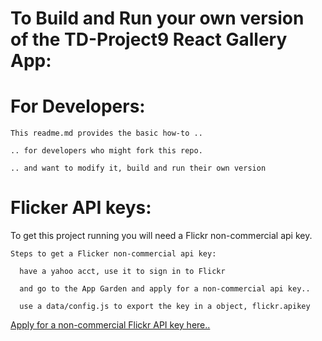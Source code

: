 # To Build and Run your own version of the TD-Project9 React Gallery App:

# For Developers:

    This readme.md provides the basic how-to ..

    .. for developers who might fork this repo.

    .. and want to modify it, build and run their own version

# Flicker API keys:

  To get this project running you will need a Flickr non-commercial api key.

    Steps to get a Flicker non-commercial api key:

      have a yahoo acct, use it to sign in to Flickr

      and go to the App Garden and apply for a non-commercial api key..

      use a data/config.js to export the key in a object, flickr.apikey

[Apply for a non-commercial Flickr API key here..](https://www.flickr.com/services/apps/create/apply/)
